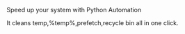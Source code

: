 Speed up your system with Python Automation

It cleans temp,%temp%,prefetch,recycle bin all in one click.
